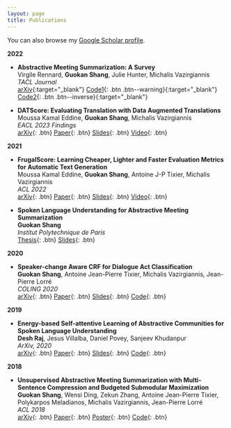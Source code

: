 ```yaml
---
layout: page
title: Publications
---
```


You can also browse my <a href="https://scholar.google.com/citations?user=EcBibPkAAAAJ" target="_blank">Google Scholar profile</a>.
<br />

**2022**

- **Abstractive Meeting Summarization: A Survey**  
  Virgile Rennard, **Guokan Shang**, Julie Hunter, Michalis Vazirgiannis  
  *TACL Journal*  
  [arXiv](https://arxiv.org/abs/2208.04163){:target="_blank"}
  [Code1](https://github.com/guokan-shang/ami-and-icsi-corpora){: .btn .btn--warning}{:target="_blank"}
  [Code2](https://github.com/guokan-shang/elitr-minuting-corpus){: .btn .btn--inverse}{:target="_blank"}

- **DATScore: Evaluating Translation with Data Augmented Translations**  
  Moussa Kamal Eddine, **Guokan Shang**, Michalis Vazirgiannis  
  *EACL 2023 Findings*  
  [arXiv](https://arxiv.org/abs/2210.06576){: .btn}
  [Paper](https://aclanthology.org/2023.findings-eacl.69/){: .btn}
  [Slides](/static/ppt/icassp23_tsasr.pdf){: .btn}
  [Video](https://youtu.be/L2WnjQC8Pe0){: .btn} 

**2021**

- **FrugalScore: Learning Cheaper, Lighter and Faster Evaluation Metrics for Automatic Text Generation**  
  Moussa Kamal Eddine, **Guokan Shang**, Antoine J-P Tixier, Michalis Vazirgiannis  
  *ACL 2022*  
  [arXiv](https://arxiv.org/abs/2110.08559){: .btn}
  [Paper](https://aclanthology.org/2022.acl-long.93/){: .btn}
  [Slides](/static/poster/icassp-22-surt-poster.pdf){: .btn}
  [Video](https://aclanthology.org/2022.acl-long.93.mp4){: .btn}

- **Spoken Language Understanding for Abstractive Meeting Summarization**  
  **Guokan Shang**  
  *Institut Polytechnique de Paris*  
  [Thesis](https://theses.hal.science/tel-03169877/){: .btn}
  [Slides](https://github.com/m-wiesner/nnet_pytorch/tree/conda_install/babel){: .btn}

**2020**

- **Speaker-change Aware CRF for Dialogue Act Classification**  
  **Guokan Shang**, Antoine Jean-Pierre Tixier, Michalis Vazirgiannis, Jean-Pierre Lorré  
  *COLING 2020*  
  [arXiv](https://arxiv.org/abs/2004.02913){: .btn}
  [Paper](https://aclanthology.org/2020.coling-main.40/){: .btn}
  [Slides](/static/report/doverlap.pdf){: .btn}
  [Code](https://bitbucket.org/guokan_shang/da-classification){: .btn}

**2019**

- **Energy-based Self-attentive Learning of Abstractive Communities for Spoken Language Understanding**  
  **Desh Raj**, Jesus Villalba, Daniel Povey, Sanjeev Khudanpur  
  *ArXiv, 2020*  
  [arXiv](https://arxiv.org/abs/1904.09491){: .btn}
  [Paper](https://aclanthology.org/2020.aacl-main.34/){: .btn}
  [Slides](/static/report/doverlap.pdf){: .btn}
  [Code](https://bitbucket.org/guokan_shang/abscomm){: .btn}

**2018**

- **Unsupervised Abstractive Meeting Summarization with Multi-Sentence Compression and Budgeted Submodular Maximization**  
  **Guokan Shang**, Wensi Ding, Zekun Zhang, Antoine Jean-Pierre Tixier, Polykarpos Meladianos, Michalis Vazirgiannis, Jean-Pierre Lorré  
  *ACL 2018*  
  [arXiv](https://arxiv.org/abs/1805.05271){: .btn}
  [Paper](https://aclanthology.org/P18-1062/){: .btn}
  [Poster](https://aclanthology.org/attachments/P18-1062.Poster.pdf){: .btn}
  [Code](https://bitbucket.org/dascim/acl2018_abssumm){: .btn}
  
